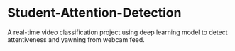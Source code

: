 # Student-Attention-Detection
A real-time video classification project using deep learning model to detect attentiveness and yawning from webcam feed.
